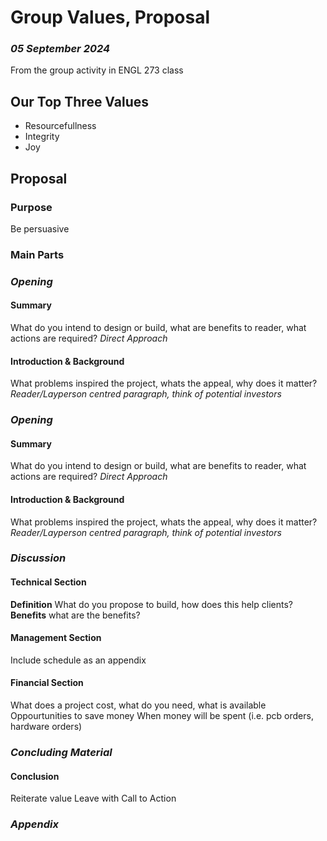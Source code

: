 # Group Values, Proposal 
### *05 September 2024*

From the group activity in ENGL 273 class

## Our Top Three Values
- Resourcefullness
- Integrity
- Joy

## Proposal
### Purpose
Be persuasive

### Main Parts
### *Opening*
#### Summary
What do you intend to design or build, what are benefits to reader, what actions are required?
*Direct Approach*

#### Introduction & Background
What problems inspired the project, whats the appeal, why does it matter? 
*Reader/Layperson centred paragraph, think of potential investors*

### *Opening*
#### Summary
What do you intend to design or build, what are benefits to reader, what actions are required?
*Direct Approach*

#### Introduction & Background
What problems inspired the project, whats the appeal, why does it matter? 
*Reader/Layperson centred paragraph, think of potential investors*

### *Discussion*
#### Technical Section
**Definition** What do you propose to build, how does this help clients?
**Benefits** what are the benefits?
#### Management Section
Include schedule as an appendix
#### Financial Section
What does a project cost, what do you need, what is available
Oppourtunities to save money
When money will be spent (i.e. pcb orders, hardware orders)

### *Concluding Material*
#### Conclusion
Reiterate value
Leave with Call to Action
### *Appendix*